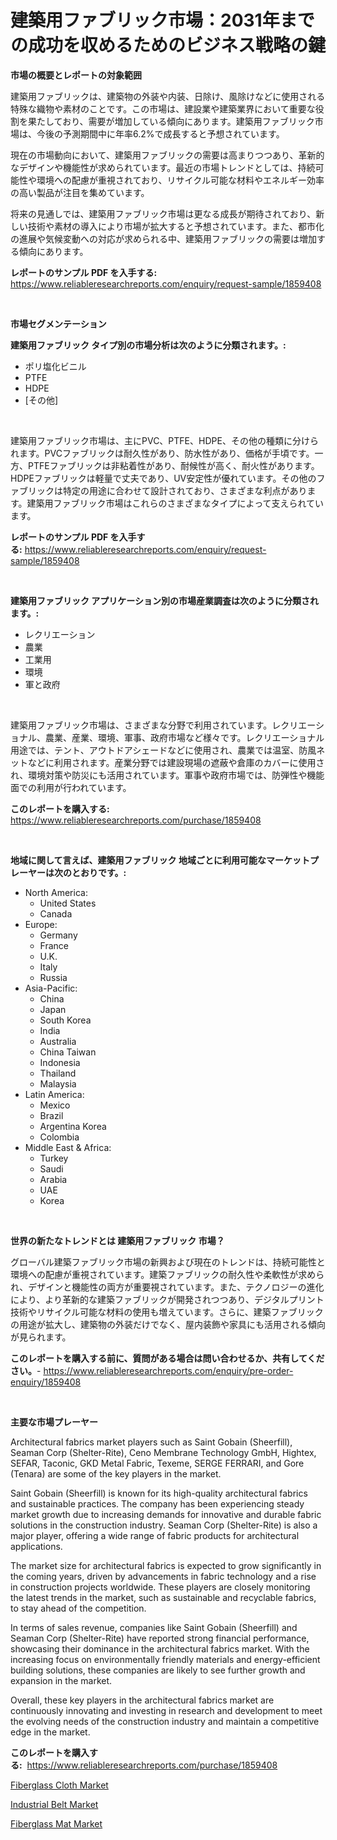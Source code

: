 <p><h1>建築用ファブリック市場：2031年までの成功を収めるためのビジネス戦略の鍵</h1></p><p><strong>市場の概要とレポートの対象範囲</strong></p>
<p><p>建築用ファブリックは、建築物の外装や内装、日除け、風除けなどに使用される特殊な織物や素材のことです。この市場は、建設業や建築業界において重要な役割を果たしており、需要が増加している傾向にあります。建築用ファブリック市場は、今後の予測期間中に年率6.2%で成長すると予想されています。</p><p>現在の市場動向において、建築用ファブリックの需要は高まりつつあり、革新的なデザインや機能性が求められています。最近の市場トレンドとしては、持続可能性や環境への配慮が重視されており、リサイクル可能な材料やエネルギー効率の高い製品が注目を集めています。</p><p>将来の見通しでは、建築用ファブリック市場は更なる成長が期待されており、新しい技術や素材の導入により市場が拡大すると予想されています。また、都市化の進展や気候変動への対応が求められる中、建築用ファブリックの需要は増加する傾向にあります。</p></p>
<p><strong>レポートのサンプル PDF を入手する:</strong> <a href="https://www.reliableresearchreports.com/enquiry/request-sample/1859408">https://www.reliableresearchreports.com/enquiry/request-sample/1859408</a></p>
<p>&nbsp;</p>
<p><strong>市場セグメンテーション</strong></p>
<p><strong>建築用ファブリック タイプ別の市場分析は次のように分類されます。:</strong></p>
<p><ul><li>ポリ塩化ビニル</li><li>PTFE</li><li>HDPE</li><li>[その他]</li></ul></p>
<p>&nbsp;</p>
<p><p>建築用ファブリック市場は、主にPVC、PTFE、HDPE、その他の種類に分けられます。PVCファブリックは耐久性があり、防水性があり、価格が手頃です。一方、PTFEファブリックは非粘着性があり、耐候性が高く、耐火性があります。HDPEファブリックは軽量で丈夫であり、UV安定性が優れています。その他のファブリックは特定の用途に合わせて設計されており、さまざまな利点があります。建築用ファブリック市場はこれらのさまざまなタイプによって支えられています。</p></p>
<p><strong>レポートのサンプル PDF を入手する:</strong>&nbsp;<a href="https://www.reliableresearchreports.com/enquiry/request-sample/1859408">https://www.reliableresearchreports.com/enquiry/request-sample/1859408</a></p>
<p>&nbsp;</p>
<p><strong> 建築用ファブリック アプリケーション別の市場産業調査は次のように分類されます。:</strong></p>
<p><ul><li>レクリエーション</li><li>農業</li><li>工業用</li><li>環境</li><li>軍と政府</li></ul></p>
<p>&nbsp;</p>
<p><p>建築用ファブリック市場は、さまざまな分野で利用されています。レクリエーショナル、農業、産業、環境、軍事、政府市場など様々です。レクリエーショナル用途では、テント、アウトドアシェードなどに使用され、農業では温室、防風ネットなどに利用されます。産業分野では建設現場の遮蔽や倉庫のカバーに使用され、環境対策や防災にも活用されています。軍事や政府市場では、防弾性や機能面での利用が行われています。</p></p>
<p><strong>このレポートを購入する:</strong>&nbsp; <a href="https://www.reliableresearchreports.com/purchase/1859408">https://www.reliableresearchreports.com/purchase/1859408</a></p>
<p>&nbsp;</p>
<p><strong>地域に関して言えば、建築用ファブリック 地域ごとに利用可能なマーケットプレーヤーは次のとおりです。:</strong></p>
<p><ul>
    <li>
        North America:
        <ul>
            <li>United States</li>
            <li>Canada</li>
        </ul>
    </li>
    <li>
        Europe:
        <ul>
            <li>Germany</li>
            <li>France</li>
            <li>U.K.</li>
            <li>Italy</li>
            <li>Russia</li>
        </ul>
    </li>
    <li>
        Asia-Pacific:
        <ul>
            <li>China</li>
            <li>Japan</li>
            <li>South Korea</li>
            <li>India</li>
            <li>Australia</li>
            <li>China Taiwan</li>
            <li>Indonesia</li>
            <li>Thailand</li>
            <li>Malaysia</li>
        </ul>
    </li>
    <li>
        Latin America:
        <ul>
            <li>Mexico</li>
            <li>Brazil</li>
            <li>Argentina Korea</li>
            <li>Colombia</li>
        </ul>
    </li>
    <li>
        Middle East & Africa:
        <ul>
            <li>Turkey</li>
            <li>Saudi</li>
            <li>Arabia</li>
            <li>UAE</li>
            <li>Korea</li>
        </ul>
    </li>
    </ul></p>
<p>&nbsp;</p>
<p><strong>世界の新たなトレンドとは 建築用ファブリック 市場？</strong></p>
<p><p>グローバル建築ファブリック市場の新興および現在のトレンドは、持続可能性と環境への配慮が重視されています。建築ファブリックの耐久性や柔軟性が求められ、デザインと機能性の両方が重要視されています。また、テクノロジーの進化により、より革新的な建築ファブリックが開発されつつあり、デジタルプリント技術やリサイクル可能な材料の使用も増えています。さらに、建築ファブリックの用途が拡大し、建築物の外装だけでなく、屋内装飾や家具にも活用される傾向が見られます。</p></p>
<p><strong>このレポートを購入する前に、質問がある場合は問い合わせるか、共有してください。</strong>- <a href="https://www.reliableresearchreports.com/enquiry/pre-order-enquiry/1859408">https://www.reliableresearchreports.com/enquiry/pre-order-enquiry/1859408</a></p>
<p>&nbsp;</p>
<p><strong>主要な市場プレーヤー</strong></p>
<p><p>Architectural fabrics market players such as Saint Gobain (Sheerfill), Seaman Corp (Shelter-Rite), Ceno Membrane Technology GmbH, Hightex, SEFAR, Taconic, GKD Metal Fabric, Texeme, SERGE FERRARI, and Gore (Tenara) are some of the key players in the market. </p><p>Saint Gobain (Sheerfill) is known for its high-quality architectural fabrics and sustainable practices. The company has been experiencing steady market growth due to increasing demands for innovative and durable fabric solutions in the construction industry. Seaman Corp (Shelter-Rite) is also a major player, offering a wide range of fabric products for architectural applications. </p><p>The market size for architectural fabrics is expected to grow significantly in the coming years, driven by advancements in fabric technology and a rise in construction projects worldwide. These players are closely monitoring the latest trends in the market, such as sustainable and recyclable fabrics, to stay ahead of the competition. </p><p>In terms of sales revenue, companies like Saint Gobain (Sheerfill) and Seaman Corp (Shelter-Rite) have reported strong financial performance, showcasing their dominance in the architectural fabrics market. With the increasing focus on environmentally friendly materials and energy-efficient building solutions, these companies are likely to see further growth and expansion in the market. </p><p>Overall, these key players in the architectural fabrics market are continuously innovating and investing in research and development to meet the evolving needs of the construction industry and maintain a competitive edge in the market.</p></p>
<p><strong>このレポートを購入する:</strong>&nbsp;&nbsp;<a href="https://www.reliableresearchreports.com/purchase/1859408">https://www.reliableresearchreports.com/purchase/1859408</a></p>
<p><p><a href="https://github.com/jodemen/Market-Research-Report-List-1/blob/main/fiberglass-cloth-market.md">Fiberglass Cloth Market</a></p><p><a href="https://github.com/Sarissaschmalingtr6fz2739/Market-Research-Report-List-1/blob/main/industrial-belt-market.md">Industrial Belt Market</a></p><p><a href="https://github.com/jj19131/Market-Research-Report-List-1/blob/main/fiberglass-mat-market.md">Fiberglass Mat Market</a></p></p>